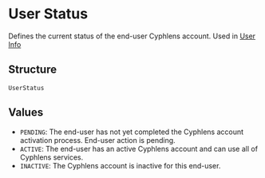 
# User Status

Defines the current status of the end-user Cyphlens account. Used in [User Info](../models/user-info-response.md)

## Structure

`UserStatus`

## Values

- `PENDING`: The end-user has not yet completed the Cyphlens account activation process. End-user action is pending.
- `ACTIVE`: The end-user has an active Cyphlens account and can use all of Cyphlens services.
- `INACTIVE`: The Cyphlens account is inactive for this end-user.

